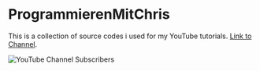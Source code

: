 # ProgrammierenMitChris
This is a collection of source codes i used for my YouTube tutorials.
[Link to Channel](https://www.youtube.com/c/programmieren).

![YouTube Channel Subscribers](https://img.shields.io/youtube/channel/subscribers/UC0faHRYVxDn7chW573SSh8A?style=social)
